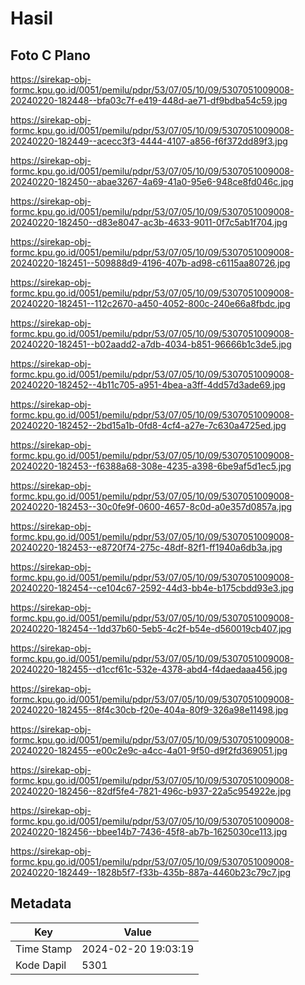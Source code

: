 # Hasil

## Foto C Plano

https://sirekap-obj-formc.kpu.go.id/0051/pemilu/pdpr/53/07/05/10/09/5307051009008-20240220-182448--bfa03c7f-e419-448d-ae71-df9bdba54c59.jpg

https://sirekap-obj-formc.kpu.go.id/0051/pemilu/pdpr/53/07/05/10/09/5307051009008-20240220-182449--acecc3f3-4444-4107-a856-f6f372dd89f3.jpg

https://sirekap-obj-formc.kpu.go.id/0051/pemilu/pdpr/53/07/05/10/09/5307051009008-20240220-182450--abae3267-4a69-41a0-95e6-948ce8fd046c.jpg

https://sirekap-obj-formc.kpu.go.id/0051/pemilu/pdpr/53/07/05/10/09/5307051009008-20240220-182450--d83e8047-ac3b-4633-9011-0f7c5ab1f704.jpg

https://sirekap-obj-formc.kpu.go.id/0051/pemilu/pdpr/53/07/05/10/09/5307051009008-20240220-182451--509888d9-4196-407b-ad98-c6115aa80726.jpg

https://sirekap-obj-formc.kpu.go.id/0051/pemilu/pdpr/53/07/05/10/09/5307051009008-20240220-182451--112c2670-a450-4052-800c-240e66a8fbdc.jpg

https://sirekap-obj-formc.kpu.go.id/0051/pemilu/pdpr/53/07/05/10/09/5307051009008-20240220-182451--b02aadd2-a7db-4034-b851-96666b1c3de5.jpg

https://sirekap-obj-formc.kpu.go.id/0051/pemilu/pdpr/53/07/05/10/09/5307051009008-20240220-182452--4b11c705-a951-4bea-a3ff-4dd57d3ade69.jpg

https://sirekap-obj-formc.kpu.go.id/0051/pemilu/pdpr/53/07/05/10/09/5307051009008-20240220-182452--2bd15a1b-0fd8-4cf4-a27e-7c630a4725ed.jpg

https://sirekap-obj-formc.kpu.go.id/0051/pemilu/pdpr/53/07/05/10/09/5307051009008-20240220-182453--f6388a68-308e-4235-a398-6be9af5d1ec5.jpg

https://sirekap-obj-formc.kpu.go.id/0051/pemilu/pdpr/53/07/05/10/09/5307051009008-20240220-182453--30c0fe9f-0600-4657-8c0d-a0e357d0857a.jpg

https://sirekap-obj-formc.kpu.go.id/0051/pemilu/pdpr/53/07/05/10/09/5307051009008-20240220-182453--e8720f74-275c-48df-82f1-ff1940a6db3a.jpg

https://sirekap-obj-formc.kpu.go.id/0051/pemilu/pdpr/53/07/05/10/09/5307051009008-20240220-182454--ce104c67-2592-44d3-bb4e-b175cbdd93e3.jpg

https://sirekap-obj-formc.kpu.go.id/0051/pemilu/pdpr/53/07/05/10/09/5307051009008-20240220-182454--1dd37b60-5eb5-4c2f-b54e-d560019cb407.jpg

https://sirekap-obj-formc.kpu.go.id/0051/pemilu/pdpr/53/07/05/10/09/5307051009008-20240220-182455--d1ccf61c-532e-4378-abd4-f4daedaaa456.jpg

https://sirekap-obj-formc.kpu.go.id/0051/pemilu/pdpr/53/07/05/10/09/5307051009008-20240220-182455--8f4c30cb-f20e-404a-80f9-326a98e11498.jpg

https://sirekap-obj-formc.kpu.go.id/0051/pemilu/pdpr/53/07/05/10/09/5307051009008-20240220-182455--e00c2e9c-a4cc-4a01-9f50-d9f2fd369051.jpg

https://sirekap-obj-formc.kpu.go.id/0051/pemilu/pdpr/53/07/05/10/09/5307051009008-20240220-182456--82df5fe4-7821-496c-b937-22a5c954922e.jpg

https://sirekap-obj-formc.kpu.go.id/0051/pemilu/pdpr/53/07/05/10/09/5307051009008-20240220-182456--bbee14b7-7436-45f8-ab7b-1625030ce113.jpg

https://sirekap-obj-formc.kpu.go.id/0051/pemilu/pdpr/53/07/05/10/09/5307051009008-20240220-182449--1828b5f7-f33b-435b-887a-4460b23c79c7.jpg


## Metadata

| Key        | Value               |
| ---------- | ------------------- |
| Time Stamp | 2024-02-20 19:03:19 |
| Kode Dapil | 5301                |



